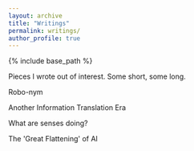 ```yaml
---
layout: archive
title: "Writings"
permalink: writings/
author_profile: true
---
```



{% include base_path %}

Pieces I wrote out of interest. Some short, some long.

Robo-nym

Another Information Translation Era

What are senses doing?

The 'Great Flattening' of AI
